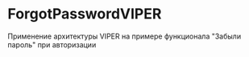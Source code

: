 # ForgotPasswordVIPER
Применение архитектуры VIPER на примере функционала "Забыли пароль" при авторизации
